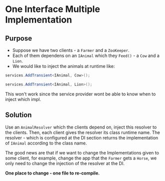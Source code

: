 # One Interface Multiple Implementation

## Purpose

- Suppose we have two clients - a `Farmer` and a `ZooKeeper`. 
- Each of them dependens on an `IAnimal` which they `Feed()` - a `Cow` and a `Lion`. 
- We would like to inject the animals at runtime like: 
```csharp
services.AddTransient<IAnimal, Cow>();
```
```csharp
services.AddTransient<IAnimal, Lion>();
```
This won't work since the service provider wont be able to know when to inject which impl. 


## Solution

Use an `AnimalResolver` which the clients depend on, inject this resolver to the clients. 
Then, each client gives the resolver its class runtime name. 
The resolver - which is configured at the DI section returns the implementation of `IAnimal` according to the class name. 

The good news are that if we want to change the Implementations given to some client, for example, change the app that 
the `Farmer` gets a `Horse`, we only need to change the injection of the resolver at the DI. 

**One place to change - one file to re-compile.**